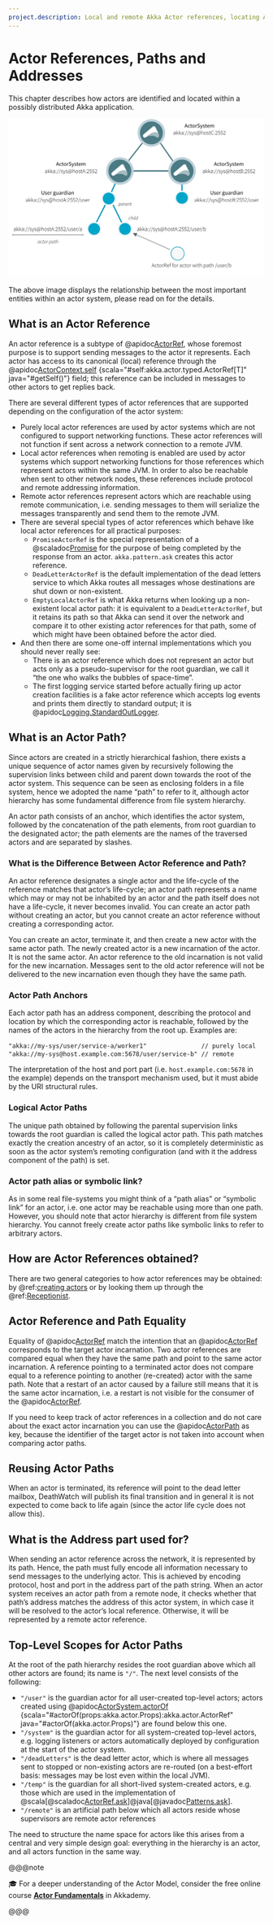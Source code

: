 ```yaml
---
project.description: Local and remote Akka Actor references, locating Actors, Actor paths and addresses.
---
```

# Actor References, Paths and Addresses

This chapter describes how actors are identified and located within a possibly
distributed Akka application. 

![actor-paths-overview.png](../images/actor-paths-overview.png)

The above image displays the relationship between the most important entities
within an actor system, please read on for the details.

## What is an Actor Reference

An actor reference is a subtype of @apidoc[ActorRef](typed.ActorRef), whose foremost purpose is
to support sending messages to the actor it represents. Each actor has access
to its canonical (local) reference through the @apidoc[ActorContext.self](typed.*.ActorContext) {scala="#self:akka.actor.typed.ActorRef[T]" java="#getSelf()"} field; this
reference can be included in messages to other actors to get replies back.

There are several different types of actor references that are supported
depending on the configuration of the actor system:

 * Purely local actor references are used by actor systems which are not
configured to support networking functions. These actor references will not
function if sent across a network connection to a remote JVM.
 * Local actor references when remoting is enabled are used by actor systems
which support networking functions for those references which represent
actors within the same JVM. In order to also be reachable when sent to
other network nodes, these references include protocol and remote addressing
information.
 * Remote actor references represent actors which are reachable using remote
communication, i.e. sending messages to them will serialize the messages
transparently and send them to the remote JVM.
 * There are several special types of actor references which behave like local
actor references for all practical purposes:
    * `PromiseActorRef` is the special representation of a @scaladoc[Promise](scala.concurrent.Promise)
for the purpose of being completed by the response from an actor.
`akka.pattern.ask` creates this actor reference.
    * `DeadLetterActorRef` is the default implementation of the dead
letters service to which Akka routes all messages whose destinations
are shut down or non-existent.
    * `EmptyLocalActorRef` is what Akka returns when looking up a
non-existent local actor path: it is equivalent to a
`DeadLetterActorRef`, but it retains its path so that Akka can send
it over the network and compare it to other existing actor references for
that path, some of which might have been obtained before the actor died.
 * And then there are some one-off internal implementations which you should
never really see:
    * There is an actor reference which does not represent an actor but acts only
as a pseudo-supervisor for the root guardian, we call it “the one who walks
the bubbles of space-time”.
    * The first logging service started before actually firing up actor creation
facilities is a fake actor reference which accepts log events and prints
them directly to standard output; it is @apidoc[Logging.StandardOutLogger](Logging.StandardOutLogger).

## What is an Actor Path?

Since actors are created in a strictly hierarchical fashion, there exists a
unique sequence of actor names given by recursively following the supervision
links between child and parent down towards the root of the actor system. This
sequence can be seen as enclosing folders in a file system, hence we adopted
the name “path” to refer to it, although actor hierarchy has some fundamental difference from file system hierarchy.

An actor path consists of an anchor, which identifies the actor system,
followed by the concatenation of the path elements, from root guardian to the
designated actor; the path elements are the names of the traversed actors and
are separated by slashes.

### What is the Difference Between Actor Reference and Path?

An actor reference designates a single actor and the life-cycle of the reference
matches that actor’s life-cycle; an actor path represents a name which may or
may not be inhabited by an actor and the path itself does not have a life-cycle,
it never becomes invalid. You can create an actor path without creating an actor,
but you cannot create an actor reference without creating a corresponding actor.

You can create an actor, terminate it, and then create a new actor with the same
actor path. The newly created actor is a new incarnation of the actor. It is not
the same actor. An actor reference to the old incarnation is not valid for the new
incarnation. Messages sent to the old actor reference will not be delivered
to the new incarnation even though they have the same path.

### Actor Path Anchors

Each actor path has an address component, describing the protocol and location
by which the corresponding actor is reachable, followed by the names of the
actors in the hierarchy from the root up. Examples are:

```
"akka://my-sys/user/service-a/worker1"               // purely local
"akka://my-sys@host.example.com:5678/user/service-b" // remote
```

The interpretation of the host and port part (i.e. `host.example.com:5678` in the example)
depends on the transport mechanism used, but it must abide by the URI structural rules.

### Logical Actor Paths

The unique path obtained by following the parental supervision links towards
the root guardian is called the logical actor path. This path matches exactly
the creation ancestry of an actor, so it is completely deterministic as soon as
the actor system’s remoting configuration (and with it the address component of
the path) is set.

### Actor path alias or symbolic link?

As in some real file-systems you might think of a “path alias” or “symbolic link” for an actor,
i.e. one actor may be reachable using more than one path.
However, you should note that actor hierarchy is different from file system hierarchy.
You cannot freely create actor paths like symbolic links to refer to arbitrary actors.

## How are Actor References obtained?

There are two general categories to how actor references may be obtained: by
@ref:[creating actors](../typed/actor-lifecycle.md#creating-actors) or by looking them up through the @ref:[Receptionist](../typed/actor-discovery.md#receptionist).

## Actor Reference and Path Equality

Equality of @apidoc[ActorRef](typed.ActorRef) match the intention that an @apidoc[ActorRef](typed.ActorRef) corresponds to
the target actor incarnation. Two actor references are compared equal when they have
the same path and point to the same actor incarnation. A reference pointing to a
terminated actor does not compare equal to a reference pointing to another (re-created)
actor with the same path. Note that a restart of an actor caused by a failure still
means that it is the same actor incarnation, i.e. a restart is not visible for the
consumer of the @apidoc[ActorRef](typed.ActorRef).

If you need to keep track of actor references in a collection and do not care about
the exact actor incarnation you can use the @apidoc[ActorPath](ActorPath) as key, because the identifier
of the target actor is not taken into account when comparing actor paths.

## Reusing Actor Paths

When an actor is terminated, its reference will point to the dead letter mailbox,
DeathWatch will publish its final transition and in general it is not expected
to come back to life again (since the actor life cycle does not allow this).

## What is the Address part used for?

When sending an actor reference across the network, it is represented by its
path. Hence, the path must fully encode all information necessary to send
messages to the underlying actor. This is achieved by encoding protocol, host
and port in the address part of the path string. When an actor system receives
an actor path from a remote node, it checks whether that path’s address matches
the address of this actor system, in which case it will be resolved to the
actor’s local reference. Otherwise, it will be represented by a remote actor
reference.

<a id="toplevel-paths"></a>
## Top-Level Scopes for Actor Paths

At the root of the path hierarchy resides the root guardian above which all
other actors are found; its name is `"/"`. The next level consists of the
following:

 * `"/user"` is the guardian actor for all user-created top-level actors;
actors created using @apidoc[ActorSystem.actorOf](ActorRefFactory) {scala="#actorOf(props:akka.actor.Props):akka.actor.ActorRef" java="#actorOf(akka.actor.Props)"} are found below this one.
 * `"/system"` is the guardian actor for all system-created top-level actors,
e.g. logging listeners or actors automatically deployed by configuration at
the start of the actor system.
 * `"/deadLetters"` is the dead letter actor, which is where all messages sent to
stopped or non-existing actors are re-routed (on a best-effort basis: messages
may be lost even within the local JVM).
 * `"/temp"` is the guardian for all short-lived system-created actors, e.g.
those which are used in the implementation of @scala[@scaladoc[ActorRef.ask](akka.pattern.AskableActorRef#ask(message:Any)(implicittimeout:akka.util.Timeout,implicitsender:akka.actor.ActorRef):scala.concurrent.Future[Any])]@java[@javadoc[Patterns.ask](akka.pattern.Patterns#ask(akka.actor.ActorRef,java.lang.Object,java.time.Duration))].
 * `"/remote"` is an artificial path below which all actors reside whose
supervisors are remote actor references

The need to structure the name space for actors like this arises from a central
and very simple design goal: everything in the hierarchy is an actor, and all
actors function in the same way. 

@@@note

🎓 For a deeper understanding of the Actor Model, consider the free online course [**Actor Fundamentals**](https://akkademy.akka.io/learn/courses/21/actor-fundamentals) in Akkademy.

@@@
